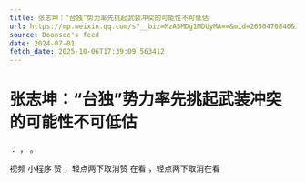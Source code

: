 ```yaml
---
title: 张志坤：“台独”势力率先挑起武装冲突的可能性不可低估
url: https://mp.weixin.qq.com/s?__biz=MzA5MDg1MDUyMA==&mid=2650470840&idx=2&sn=cafbcdf5a8ad749f73d411b7d14d63a5
source: Doonsec's feed
date: 2024-07-01
fetch_date: 2025-10-06T17:39:09.563412
---
```


# 张志坤：“台独”势力率先挑起武装冲突的可能性不可低估

：
，
。

视频
小程序
赞
，轻点两下取消赞
在看
，轻点两下取消在看